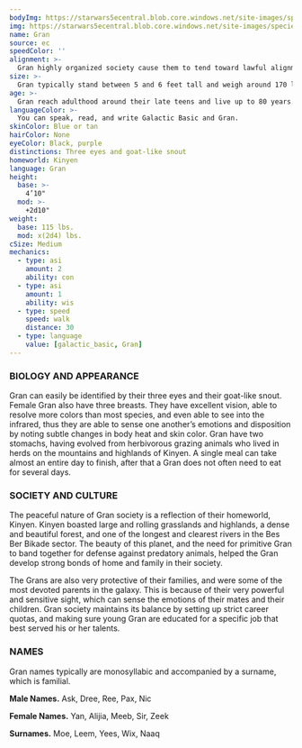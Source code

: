 ```yaml
---
bodyImg: https://starwars5ecentral.blob.core.windows.net/site-images/species/species_Gran.png
img: https://starwars5ecentral.blob.core.windows.net/site-images/species/species_Gran.png
name: Gran
source: ec
speedColor: ''
alignment: >-
  Gran highly organized society cause them to tend toward lawful alignments, though there are exceptions…
size: >-
  Gran typically stand between 5 and 6 feet tall and weigh around 170 lbs. Regardless of your position in that range, your size is Medium.
age: >-
  Gran reach adulthood around their late teens and live up to 80 years.
languageColor: >-
  You can speak, read, and write Galactic Basic and Gran. 
skinColor: Blue or tan
hairColor: None
eyeColor: Black, purple
distinctions: Three eyes and goat-like snout
homeworld: Kinyen
language: Gran
height:
  base: >-
    4’10"
  mod: >-
    +2d10"
weight:
  base: 115 lbs.
  mod: x(2d4) lbs.
cSize: Medium
mechanics:
  - type: asi
    amount: 2
    ability: con
  - type: asi
    amount: 1
    ability: wis
  - type: speed
    speed: walk
    distance: 30
  - type: language
    value: [galactic_basic, Gran]
---
```

### BIOLOGY AND APPEARANCE
Gran can easily be identified by their three eyes and their goat-like snout. Female Gran also have three breasts. They have excellent vision, able to resolve more colors than most species, and even able to see into the infrared, thus they are able to sense one another’s emotions and disposition by noting subtle changes in body heat and skin color. Gran have two stomachs, having evolved from herbivorous grazing animals who lived in herds on the mountains and highlands of Kinyen. A single meal can take almost an entire day to finish, after that a Gran does not often need to eat for several days.

### SOCIETY AND CULTURE
The peaceful nature of Gran society is a reflection of their homeworld, Kinyen. Kinyen boasted large and rolling grasslands and highlands, a dense and beautiful forest, and one of the longest and clearest rivers in the Bes Ber Bikade sector. The beauty of this planet, and the need for primitive Gran to band together for defense against predatory animals, helped the Gran develop strong bonds of home and family in their society.

The Grans are also very protective of their families, and were some of the most devoted parents in the galaxy. This is because of their very powerful and sensitive sight, which can sense the emotions of their mates and their children. Gran society maintains its balance by setting up strict career quotas, and making sure young Gran are educated for a specific job that best served his or her talents.

### NAMES
Gran names typically are monosyllabic and accompanied by a surname, which is familial.

__Male Names.__ Ask, Dree, Ree, Pax, Nic

__Female Names.__ Yan, Alijia, Meeb, Sir, Zeek

__Surnames.__ Moe, Leem, Yees, Wix, Naaq



    